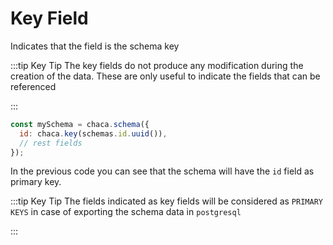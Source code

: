 # Key Field

Indicates that the field is the schema key

:::tip Key Tip
The key fields do not produce any modification during the creation of the data.
These are only useful to indicate the fields that can be referenced

:::

```js
const mySchema = chaca.schema({
  id: chaca.key(schemas.id.uuid()),
  // rest fields
});
```

In the previous code you can see that the schema will have the `id` field as primary key.

:::tip Key Tip
The fields indicated as key fields will be considered as `PRIMARY KEYS` in case of exporting the schema data in `postgresql`

:::
